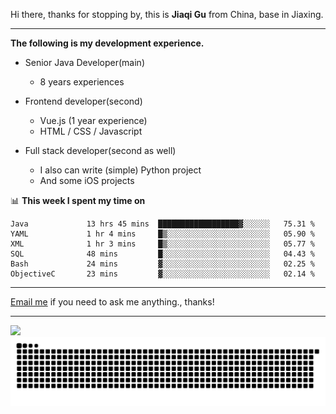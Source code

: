 Hi there, thanks for stopping by, this is **Jiaqi Gu** from China, base in Jiaxing.

---

**The following is my development experience.**

- Senior Java Developer(main)
  - 8 years experiences

- Frontend developer(second)
  - Vue.js (1 year experience)
  - HTML / CSS / Javascript
  
- Full stack developer(second as well)
  - I also can write (simple) Python project
  - And some iOS projects

📊 **This week I spent my time on**
<!--START_SECTION:waka-->

```text
Java             13 hrs 45 mins  ██████████████████▓░░░░░░   75.31 %
YAML             1 hr 4 mins     █▒░░░░░░░░░░░░░░░░░░░░░░░   05.90 %
XML              1 hr 3 mins     █▒░░░░░░░░░░░░░░░░░░░░░░░   05.77 %
SQL              48 mins         █░░░░░░░░░░░░░░░░░░░░░░░░   04.43 %
Bash             24 mins         ▓░░░░░░░░░░░░░░░░░░░░░░░░   02.25 %
ObjectiveC       23 mins         ▓░░░░░░░░░░░░░░░░░░░░░░░░   02.14 %
```

<!--END_SECTION:waka-->

---

[Email me](mailto:htk2klwgr@mozmail.com?subject=Hiring_from_GitHub) if you need to ask me anything., thanks!

---

![]( https://visitor-badge.glitch.me/badge?page_id=githubgujiaqi)
![]( https://github.com/droid-Q/droid-Q/raw/output/github-contribution-grid-snake.svg#gh-dark-mode-only)
